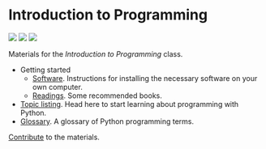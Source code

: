 # Introduction to Programming

[![](https://mybinder.org/badge_logo.svg)](https://mybinder.org/v2/gh/luketudge/introduction-to-programming/master?filepath=topics)
[![](https://img.shields.io/lgtm/alerts/g/luketudge/introduction-to-programming.svg?logo=lgtm&logoWidth=18)](https://lgtm.com/projects/g/luketudge/introduction-to-programming/alerts/)
[![](https://img.shields.io/lgtm/grade/python/g/luketudge/introduction-to-programming.svg?logo=lgtm&logoWidth=18)](https://lgtm.com/projects/g/luketudge/introduction-to-programming/context:python)

Materials for the *Introduction to Programming* class.

* Getting started
  - [Software](software). Instructions for installing the necessary software on your own computer.
  - [Readings](readings). Some recommended books.
* [Topic listing](topics). Head here to start learning about programming with Python.
* [Glossary](topics/extras/glossary.md). A glossary of Python programming terms.

[Contribute](contributing.md) to the materials.
